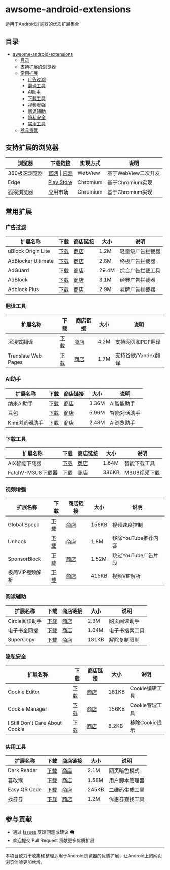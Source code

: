 # awsome-android-extensions

适用于Android浏览器的优质扩展集合

## 目录
- [awsome-android-extensions](#awsome-android-extensions)
  - [目录](#目录)
  - [支持扩展的浏览器](#支持扩展的浏览器)
  - [常用扩展](#常用扩展)
    - [广告过滤](#广告过滤)
    - [翻译工具](#翻译工具)
    - [AI助手](#ai助手)
    - [下载工具](#下载工具)
    - [视频增强](#视频增强)
    - [阅读辅助](#阅读辅助)
    - [隐私安全](#隐私安全)
    - [实用工具](#实用工具)
  - [参与贡献](#参与贡献)

## 支持扩展的浏览器

| 浏览器 | 下载链接 | 实现方式 | 说明 |
|-------|----------|----------|------|
| 360极速浏览器 | [官网](https://h5.mse.360.cn/lite/index.html) \| [内测](https://easydoc.soft.360.cn/doc?project=0371e6ffdd6e1d7b3a679f8107340405&doc=a7cf5240b8808e3f6a62aba82f907da0) | WebView | 基于WebView二次开发 |
| Edge | [Play Store](https://play.google.com/store/apps/details?id=com.microsoft.emmx) | Chromium | 基于Chromium实现 |
| 狐猴浏览器 | 应用市场 | Chromium | 基于Chromium实现 |

## 常用扩展

### 广告过滤

| 扩展名称 | 下载 | 商店链接 | 大小 | 说明 |
|---------|------|----------|------|------|
| uBlock Origin Lite | [下载](data/extensions/202409_uBlock-Origin-Lite-2024.9.12.1004.crx) | [商店](https://chromewebstore.google.com/detail/ublock-origin-lite/ddkjiahejlhfcafbddmgiahcphecmpfh) | 1.2M | 轻量级广告拦截器 |
| AdBlocker Ultimate | [下载](data/extensions/202409_AdBlocker-Ultimate-4.0.38.crx) | [商店](https://chromewebstore.google.com/detail/adblocker-ultimate/ohahllgiabjaoigichmmfljhkcfikeof) | 2.8M | 终极广告拦截器 |
| AdGuard | [下载](data/extensions/202409_AdGuard-5.0.97.crx) | [商店](https://chromewebstore.google.com/detail/adguard/bgnkhhnnamicmpeenaelnjfhikgbkllg) | 29.4M | 综合广告拦截工具 |
| AdBlock | [下载](data/extensions/202409_AdBlock-6.9.1.crx) | [商店](https://chromewebstore.google.com/detail/adblock/gighmmpiobklfepjocnamgkkbiglidom) | 3.1M | 经典广告拦截器 |
| Adblock Plus | [下载](data/extensions/202409_Adblock-Plus-4.7.crx) | [商店](https://chromewebstore.google.com/detail/adblock-plus/cfhdojbkjhnklbpkdaibdccddilifddb) | 2.9M | 老牌广告拦截器 |

### 翻译工具

| 扩展名称 | 下载 | 商店链接 | 大小 | 说明 |
|---------|------|----------|------|------|
| 沉浸式翻译 | [下载](data/extensions/202409_沉浸式翻译-1.9.6.crx) | [商店](https://chromewebstore.google.com/detail/沉浸式翻译/bpoadfkcbjbfhfodiogcnhhhpibjhbnh) | 4.2M | 支持网页和PDF翻译 |
| Translate Web Pages | [下载](data/extensions/202409_TWP_10.0.1.0.crx) | [商店](https://github.com/FilipePS/Traduzir-paginas-web) | 1.7M | 支持谷歌/Yandex翻译 |

### AI助手

| 扩展名称 | 下载 | 商店链接 | 大小 | 说明 |
|---------|------|----------|------|------|
| 纳米AI助手 | [下载](data/extensions/20241216_纳米AI助手_1.3.8.crx) | [商店](https://chromewebstore.google.com/detail/ai助手/fdcmomajekgiigcalflcbjbkemogcbaf) | 3.36M | AI智能助手 |
| 豆包 | [下载](data/extensions/202411_豆包_1.13.3.crx) | [商店](https://chromewebstore.google.com/detail/豆包/dbjibobgilijgolhjdcbdebjhejelffo) | 5.96M | 智能对话助手 |
| Kimi浏览器助手 | [下载](data/extensions/202411_Kimi浏览器助手_1.1.2.crx) | [商店](https://chromewebstore.google.com/detail/kimi/caejcfciegnnnepdhaopdogngbmojodl) | 2.48M | AI浏览助手 |

### 下载工具

| 扩展名称 | 下载 | 商店链接 | 大小 | 说明 |
|---------|------|----------|------|------|
| AIX智能下载器 | [下载](data/extensions/20241216_AIX智能下载器-9.0.52.crx) | [商店](https://chromewebstore.google.com/detail/aix智能下载器/ibdfeimkglcmdejppabkaidpippniiob) | 1.64M | 智能下载工具 |
| FetchV-M3U8下载器 | [下载](data/extensions/20241216_FetchV-M3U8-HLS视频下载器-2.7.crx) | [商店](https://chromewebstore.google.com/detail/fetchv/nfmmmhanepmpifddlkkmihkalkoekpfd) | 386KB | M3U8视频下载 |

### 视频增强

| 扩展名称 | 下载 | 商店链接 | 大小 | 说明 |
|---------|------|----------|------|------|
| Global Speed | [下载](data/extensions/202408_Global-Speed-3.0.9971.crx) | [商店](https://chromewebstore.google.com/detail/global-speed/jpbjcnkcffbooppibceonlgknpkniiff) | 156KB | 视频速度控制 |
| Unhook | [下载](data/extensions/202409_Unhook-Remove-YouTube-Recommended-1.6.8.0.crx) | [商店](https://chromewebstore.google.com/detail/unhook/khncfooichmfjbepaaaebmommgaepoid) | 1.8M | 移除YouTube推荐内容 |
| SponsorBlock | [下载](data/extensions/20241216_SponsorBlock-for-YouTube-5.10.2.crx) | [商店](https://chromewebstore.google.com/detail/sponsorblock/mnjggcdmjocbbbhaepdhchncahnbgone) | 1.52M | 跳过YouTube广告片段 |
| 极简VIP视频解析 | [下载](data/extensions/202412_极简VIP视频解析-3.8.39.crx) | [商店](https://chromewebstore.google.com/detail/%E6%9E%81%E7%AE%80vip%E8%A7%86%E9%A2%91%E8%A7%A3%E6%9E%90/gloimpghnmdnmenclkcbmjifpojoenng?hl=zh-CN&utm_source=ext_sidebar) | 415KB | 视频VIP解析 |

### 阅读辅助

| 扩展名称 | 下载 | 商店链接 | 大小 | 说明 |
|---------|------|----------|------|------|
| Circle阅读助手 | [下载](data/extensions/202411_Circle阅读助手3.2.3.0.crx) | [商店](https://chromewebstore.google.com/detail/circle/dhpfcgilccfkodnhbllpiaabofjbjcbg) | 2.3M | 网页阅读助手 |
| 电子书全网搜 | [下载](data/extensions/20241216_电子书全网搜-11.727.65.11.crx) | [商店](https://chromewebstore.google.com/detail/电子书全网搜/djifnhpemlaklmopklmapmljdgnemjmc) | 1.04M | 电子书搜索工具 |
| SuperCopy | [下载](data/extensions/20241216_SuperCopy-超级复制-0.1.18.crx) | [商店](https://chromewebstore.google.com/detail/supercopy/onepmapfbjohnegdmfhndpefjkppbjkm) | 181KB | 解除复制限制 |

### 隐私安全

| 扩展名称 | 下载 | 商店链接 | 大小 | 说明 |
|---------|------|----------|------|------|
| Cookie Editor | [下载](data/extensions/202408_Cookie-Editor-1.13.0.crx) | [商店](https://chromewebstore.google.com/detail/cookie-editor/hlkenndednhfkekhgcdicdfddnkalmdm) | 181KB | Cookie编辑工具 |
| Cookie Manager | [下载](data/extensions/202408_Cookie-Manager-0.0.2.crx) | [商店](https://chromewebstore.google.com/detail/cookie-manager/hdhngoamekjhmnpenphenpaiindoinpo) | 156KB | Cookie管理工具 |
| I Still Don't Care About Cookie | [下载](data/extensions/202408_i-still-dont-care-about-cookie-1.1.4.crx) | [商店](https://chromewebstore.google.com/detail/i-still-dont-care/edibdbjcniadpccecjdfdjjppcpchdlm) | 8.2KB | 移除Cookie提示 |

### 实用工具

| 扩展名称 | 下载 | 商店链接 | 大小 | 说明 |
|---------|------|----------|------|------|
| Dark Reader | [下载](data/extensions/202408_dark-reader_4.9.88.crx) | [商店](https://chromewebstore.google.com/detail/dark-reader/eimadpbcbfnmbkopoojfekhnkhdbieeh) | 2.1M | 网页暗色模式 |
| 篡改猴 | [下载](data/extensions/202411_篡改猴5.3.2.crx) | [商店](https://chromewebstore.google.com/detail/篡改猴/dhdgffkkebhmkfjojejmpbldmpobfkfo) | 1.58M | 用户脚本管理器 |
| Easy QR Code | [下载](data/extensions/202408_Easy-QR-Code-1.0.7.crx) | [商店](https://chromewebstore.google.com/detail/easy-qr-code/foapkpfgfjeibfocdfafnhkjaokpglkj) | 245KB | 二维码生成工具 |
| 找券券 | [下载](data/extensions/202408_找券券_3.3.3.crx) | [商店](https://chromewebstore.google.com/detail/找券券/kkpjfgbpkjhonblnmcpbghfkcfkgkfdg) | 1.2M | 优惠券查找工具 |

## 参与贡献

- 通过 [Issues](https://github.com/JT-519/awsome-android-extensions/issues) 反馈问题或建议 🗨️
- 欢迎提交 Pull Request 贡献更多优质扩展

---

本项目致力于收集和整理适用于Android浏览器的优质扩展，让Android上的网页浏览体验更加丝滑。